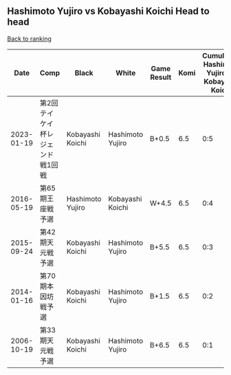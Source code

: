 ## Hashimoto Yujiro vs Kobayashi Koichi Head to head

[Back to ranking](../../index.md)




| **Date** | **Comp** | **Black** | **White** | **Game Result** | **Komi** | **Cumulative Hashimoto Yujiro Vs Kobayashi Koichi** | **Hashimoto Yujiro Streak** | **Kobayashi Koichi Streak** | 
| --- | --- | --- | --- | --- | --- | --- | --- | --- |
| 2023-01-19 | 第2回テイケイ杯レジェンド戦1回戦 | Kobayashi Koichi | Hashimoto Yujiro | B+0.5 | 6.5 | 0:5 | 0 | 5 | 
| 2016-05-19 | 第65期王座戦予選 | Hashimoto Yujiro | Kobayashi Koichi | W+4.5 | 6.5 | 0:4 | 0 | 4 | 
| 2015-09-24 | 第42期天元戦予選 | Kobayashi Koichi | Hashimoto Yujiro | B+5.5 | 6.5 | 0:3 | 0 | 3 | 
| 2014-01-16 | 第70期本因坊戦予選 | Kobayashi Koichi | Hashimoto Yujiro | B+1.5 | 6.5 | 0:2 | 0 | 2 | 
| 2006-10-19 | 第33期天元戦予選 | Kobayashi Koichi | Hashimoto Yujiro | B+6.5 | 6.5 | 0:1 | 0 | 1 |




